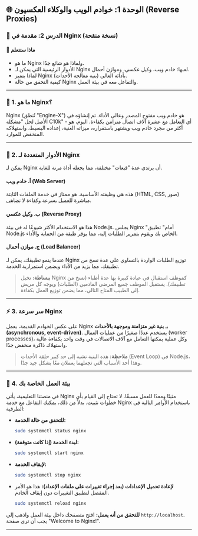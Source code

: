 ## 🌐 الوحدة 1: خوادم الويب والوكلاء العكسيون (Reverse Proxies)

### 📘 الدرس 2: مقدمة في Nginx (نسخة منقحة)

#### 🧠 **ماذا ستتعلم**
* ما هو Nginx ولماذا هو شائع جدًا.
* الأدوار الرئيسية التي يمكن لـ Nginx لعبها: خادم ويب، وكيل عكسي، وموازن أحمال.
* لماذا يتميز Nginx بأدائه العالي (بنية معالجة الأحداث).
* كيفية التحقق من حالة Nginx والتفاعل معه في بيئة العمل.

---
### 🤔 1. ما هو Nginx؟
Nginx (تُنطق "Engine-X") هو خادم ويب مفتوح المصدر وعالي الأداء. تم إنشاؤه في الأصل لحل "مشكلة C10k" - أي التعامل مع عشرة آلاف اتصال متزامن بكفاءة. اليوم، هو أكثر من مجرد خادم ويب ويشتهر باستقراره، ميزاته الغنية، إعداده البسيط، واستهلاكه المنخفض للموارد.

---
### 🎩 2. الأدوار المتعددة لـ Nginx
يمكن لـ Nginx أن يرتدي عدة "قبعات" مختلفة، مما يجعله أداة مرنة للغاية.

#### **أ. خادم ويب (Web Server)**
هذه هي وظيفته الأساسية. هو ممتاز في خدمة الملفات الثابتة (HTML, CSS, صور) مباشرة للعميل بسرعة وكفاءة لا تضاهى.

#### **ب. وكيل عكسي (Reverse Proxy)**
هذا هو الاستخدام الأكثر شيوعًا له في بيئة Node.js. يجلس Nginx "أمام" تطبيق Node.js الخاص بك ويقوم بتمرير الطلبات إليه، مما يوفر طبقة من الحماية والأداء.

#### **ج. موازن أحمال (Load Balancer)**
عندما ينمو تطبيقك، يمكن لـ Nginx توزيع الطلبات الواردة بالتساوي على عدة نسخ من تطبيقك، مما يزيد من الأداء ويضمن استمرارية الخدمة.

> **ببساطة:** تخيل Nginx كموظف استقبال في عيادة كبيرة بها عدة أطباء (نسخ من تطبيقك). يستقبل الموظف جميع المرضى القادمين (الطلبات) ويوجه كل مريض إلى الطبيب المتاح التالي، مما يضمن توزيع العمل بكفاءة.

---
### ⚡ 3. سر سرعة Nginx
على عكس الخوادم القديمة، يعمل Nginx بـ **بنية غير متزامنة وموجهة بالأحداث (asynchronous, event-driven)**. يستخدم عددًا صغيرًا من عمليات العمال (worker processes)، وكل عملية يمكنها التعامل مع آلاف الاتصالات في وقت واحد بكفاءة عالية واستهلاك ذاكرة منخفض جدًا.
> **ملاحظة:** هذه البنية تشبه إلى حد كبير حلقة الأحداث (Event Loop) في Node.js، وهذا أحد الأسباب التي تجعلهما يعملان معًا بشكل جيد جدًا.

---
### 🔧 4. بيئة العمل الخاصة بك
في منصتنا التعليمية، يأتي Nginx مثبتًا ومعدًا للعمل مسبقًا. لا تحتاج إلى القيام بأي خطوات تثبيت. بدلاً من ذلك، يمكنك التفاعل مع خدمة Nginx باستخدام الأوامر التالية في الطرفية:

* **للتحقق من حالة الخدمة:**
  ```bash
  sudo systemctl status nginx
  ```
* **لبدء الخدمة (إذا كانت متوقفة):**
  ```bash
  sudo systemctl start nginx
  ```
* **لإيقاف الخدمة:**
  ```bash
  sudo systemctl stop nginx
  ```
* **لإعادة تحميل الإعدادات (بعد إجراء تغييرات على ملفات الإعداد):**
  هذا هو الأمر المفضل لتطبيق التغييرات دون إيقاف الخادم.
  ```bash
  sudo systemctl reload nginx
  ```
**للتحقق من أنه يعمل:** افتح متصفحك داخل بيئة العمل واذهب إلى `http://localhost`. يجب أن ترى صفحة "Welcome to Nginx!".

---
